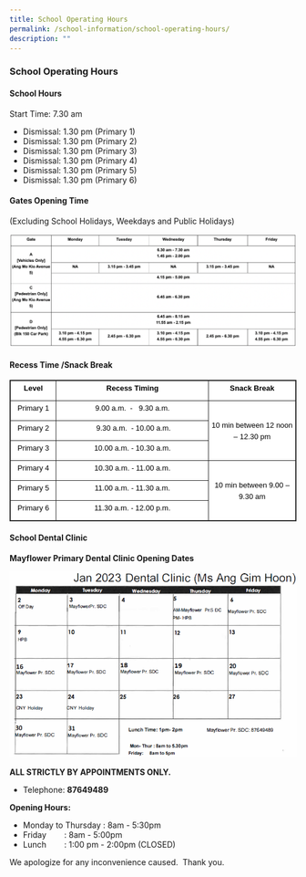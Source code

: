 ```yaml
---
title: School Operating Hours
permalink: /school-information/school-operating-hours/
description: ""
---
```

### **School Operating Hours**
#### **School Hours**
Start Time: 7.30 am
* Dismissal: 1.30 pm (Primary 1)
* Dismissal: 1.30 pm (Primary 2)
* Dismissal: 1.30 pm (Primary 3)
* Dismissal: 1.30 pm (Primary 4)
* Dismissal: 1.30 pm (Primary 5)
* Dismissal: 1.30 pm (Primary 6)

#### **Gates Opening Time**
(Excluding School Holidays, Weekdays and Public Holidays)

![](/images/TABLE.png)

#### **Recess Time /Snack Break**

<table class="iveo_table ives_tab_dark" style="margin: 0px; outline: 0px; padding: 0px; border: 1px solid rgb(42, 42, 42); border-spacing: 1px; border-collapse: collapse; color: rgb(0, 0, 0); font-family: Raleway, sans-serif; font-size: 16px; font-style: normal; font-variant-ligatures: normal; font-variant-caps: normal; font-weight: 400; letter-spacing: normal; orphans: 2; text-align: left; text-transform: none; white-space: normal; widows: 2; word-spacing: 0px; -webkit-text-stroke-width: 0px; background-color: rgb(255, 255, 255); text-decoration-thickness: initial; text-decoration-style: initial; text-decoration-color: initial;"><tbody class="" style="margin: 0px; outline: 0px; padding: 0px;"><tr class="" style="margin: 0px; outline: 0px; padding: 0px;"><td width="78" class="" style="margin: 0px; outline: 0px; padding: 2px; text-align: center; border: 1px solid rgb(42, 42, 42);"><p class="" align="center" style="margin: 0px 0px 10px; outline: 0px; padding: 0px; line-height: 1.25 !important; color: rgb(0, 0, 0); font-family: Raleway, sans-serif; font-size: 16px;"><b class="" style="margin: 0px; outline: 0px; padding: 0px;"><span class="" style="margin: 0px; outline: 0px; padding: 0px;"><font face="arial, sans-serif" size="2" style="margin: 0px; outline: 0px; padding: 0px;">Level</font></span></b></p></td><td width="281" class="" style="margin: 0px; outline: 0px; padding: 2px; text-align: center; border: 1px solid rgb(42, 42, 42);"><p class="" align="center" style="margin: 0px 0px 10px; outline: 0px; padding: 0px; line-height: 1.25 !important; color: rgb(0, 0, 0); font-family: Raleway, sans-serif; font-size: 16px;"><b class="" style="margin: 0px; outline: 0px; padding: 0px;"><span class="" style="margin: 0px; outline: 0px; padding: 0px;"><font face="arial, sans-serif" size="2" style="margin: 0px; outline: 0px; padding: 0px;">Recess Timing</font></span></b></p></td><td width="156" class="" style="margin: 0px; outline: 0px; padding: 2px; text-align: center; border: 1px solid rgb(42, 42, 42);"><p class="" align="center" style="margin: 0px 0px 10px; outline: 0px; padding: 0px; line-height: 1.25 !important; color: rgb(0, 0, 0); font-family: Raleway, sans-serif; font-size: 16px;"><b class="" style="margin: 0px; outline: 0px; padding: 0px;"><span class="" style="margin: 0px; outline: 0px; padding: 0px;"><font face="arial, sans-serif" size="2" style="margin: 0px; outline: 0px; padding: 0px;">Snack Break</font></span></b></p><p class="" align="center" style="margin: 0px 0px 10px; outline: 0px; padding: 0px; line-height: 1.25 !important; color: rgb(0, 0, 0); font-family: Raleway, sans-serif; font-size: 16px;"><b class="" style="margin: 0px; outline: 0px; padding: 0px;"><font face="arial, sans-serif" size="2" style="margin: 0px; outline: 0px; padding: 0px;"><span class="" style="margin: 0px; outline: 0px; padding: 0px;"></span></font></b></p></td></tr><tr class="" style="margin: 0px; outline: 0px; padding: 0px;"><td width="78" class="" style="margin: 0px; outline: 0px; padding: 2px; text-align: center; border: 1px solid rgb(42, 42, 42);"><p class="" style="margin: 0px 0px 10px; outline: 0px; padding: 0px; line-height: 1.25 !important; color: rgb(0, 0, 0); font-family: Raleway, sans-serif; font-size: 16px;"><span class="" style="margin: 0px; outline: 0px; padding: 0px;"><font face="arial, sans-serif" size="2" style="margin: 0px; outline: 0px; padding: 0px;">Primary 1</font></span></p></td><td width="281" class="" style="margin: 0px; outline: 0px; padding: 2px; text-align: center; border: 1px solid rgb(42, 42, 42);"><p class="" style="margin: 0px 0px 10px; outline: 0px; padding: 0px; line-height: 1.25 !important; color: rgb(0, 0, 0); font-family: Raleway, sans-serif; font-size: 16px;"><span class="" style="margin: 0px; outline: 0px; padding: 0px;"><font face="arial, sans-serif" size="2" style="margin: 0px; outline: 0px; padding: 0px;">9.00 a.m.&nbsp; - &nbsp;&nbsp;9.30 a.m.</font></span></p><p class="" style="margin: 0px 0px 10px; outline: 0px; padding: 0px; line-height: 1.25 !important; color: rgb(0, 0, 0); font-family: Raleway, sans-serif; font-size: 16px;"><font face="arial, sans-serif" size="2" style="margin: 0px; outline: 0px; padding: 0px;"><span class="" style="margin: 0px; outline: 0px; padding: 0px;"></span></font></p></td><td width="156" rowspan="3" class="" style="margin: 0px; outline: 0px; padding: 2px; text-align: center; border: 1px solid rgb(42, 42, 42);"><p class="" align="center" style="margin: 0px 0px 10px; outline: 0px; padding: 0px; line-height: 1.25 !important; color: rgb(0, 0, 0); font-family: Raleway, sans-serif; font-size: 16px;"><span class="" style="margin: 0px; outline: 0px; padding: 0px;"><font face="arial, sans-serif" size="2" style="margin: 0px; outline: 0px; padding: 0px;"><span class="" style="margin: 0px; outline: 0px; padding: 0px;"></span></font></span></p><p class="" align="center" style="margin: 0px 0px 10px; outline: 0px; padding: 0px; line-height: 1.25 !important; color: rgb(0, 0, 0); font-family: Raleway, sans-serif; font-size: 16px;"><span class="" style="margin: 0px; outline: 0px; padding: 0px;"><font face="arial, sans-serif" size="2" style="margin: 0px; outline: 0px; padding: 0px;"><span class="" style="margin: 0px; outline: 0px; padding: 0px;"></span></font></span></p><p class="" align="center" style="margin: 0px 0px 10px; outline: 0px; padding: 0px; line-height: 1.25 !important; color: rgb(0, 0, 0); font-family: Raleway, sans-serif; font-size: 16px;"><span class="" style="margin: 0px; outline: 0px; padding: 0px;"><span class="" style="margin: 0px; outline: 0px; padding: 0px;"><font face="arial, sans-serif" size="2" style="margin: 0px; outline: 0px; padding: 0px;">10 min between 12 noon – 12.30 pm</font></span></span></p></td></tr><tr class="" style="margin: 0px; outline: 0px; padding: 0px;"><td width="78" class="" style="margin: 0px; outline: 0px; padding: 2px; text-align: center; border: 1px solid rgb(42, 42, 42);"><p class="" style="margin: 0px 0px 10px; outline: 0px; padding: 0px; line-height: 1.25 !important; color: rgb(0, 0, 0); font-family: Raleway, sans-serif; font-size: 16px;"><span class="" style="margin: 0px; outline: 0px; padding: 0px;"><font face="arial, sans-serif" size="2" style="margin: 0px; outline: 0px; padding: 0px;">Primary 2</font></span></p></td><td width="281" class="" style="margin: 0px; outline: 0px; padding: 2px; text-align: center; border: 1px solid rgb(42, 42, 42);"><p class="" style="margin: 0px 0px 10px; outline: 0px; padding: 0px; line-height: 1.25 !important; color: rgb(0, 0, 0); font-family: Raleway, sans-serif; font-size: 16px;"><span class="" style="margin: 0px; outline: 0px; padding: 0px;"><font face="arial, sans-serif" size="2" style="margin: 0px; outline: 0px; padding: 0px;">&nbsp;9.30 a.m.&nbsp; - 10.00 a.m.</font></span></p><p class="" style="margin: 0px 0px 10px; outline: 0px; padding: 0px; line-height: 1.25 !important; color: rgb(0, 0, 0); font-family: Raleway, sans-serif; font-size: 16px;"><font face="arial, sans-serif" size="2" style="margin: 0px; outline: 0px; padding: 0px;"><span class="" style="margin: 0px; outline: 0px; padding: 0px;"></span></font></p></td></tr><tr class="" style="margin: 0px; outline: 0px; padding: 0px;"><td width="78" class="" style="margin: 0px; outline: 0px; padding: 2px; text-align: center; border: 1px solid rgb(42, 42, 42);"><p class="" style="margin: 0px 0px 10px; outline: 0px; padding: 0px; line-height: 1.25 !important; color: rgb(0, 0, 0); font-family: Raleway, sans-serif; font-size: 16px;"><span class="" style="margin: 0px; outline: 0px; padding: 0px;"><font face="arial, sans-serif" size="2" style="margin: 0px; outline: 0px; padding: 0px;">Primary 3</font></span></p></td><td width="281" class="" style="margin: 0px; outline: 0px; padding: 2px; text-align: center; border: 1px solid rgb(42, 42, 42);"><p class="" style="margin: 0px 0px 10px; outline: 0px; padding: 0px; line-height: 1.25 !important; color: rgb(0, 0, 0); font-family: Raleway, sans-serif; font-size: 16px;"><span class="" style="margin: 0px; outline: 0px; padding: 0px;"><font face="arial, sans-serif" size="2" style="margin: 0px; outline: 0px; padding: 0px;">10.00 a.m. - 10.30 a.m.</font></span></p><p class="" style="margin: 0px 0px 10px; outline: 0px; padding: 0px; line-height: 1.25 !important; color: rgb(0, 0, 0); font-family: Raleway, sans-serif; font-size: 16px;"><font face="arial, sans-serif" size="2" style="margin: 0px; outline: 0px; padding: 0px;"><span class="" style="margin: 0px; outline: 0px; padding: 0px;"></span></font></p></td></tr><tr class="" style="margin: 0px; outline: 0px; padding: 0px;"><td width="78" class="" style="margin: 0px; outline: 0px; padding: 2px; text-align: center; border: 1px solid rgb(42, 42, 42);"><p class="" style="margin: 0px 0px 10px; outline: 0px; padding: 0px; line-height: 1.25 !important; color: rgb(0, 0, 0); font-family: Raleway, sans-serif; font-size: 16px;"><span class="" style="margin: 0px; outline: 0px; padding: 0px;"><font face="arial, sans-serif" size="2" style="margin: 0px; outline: 0px; padding: 0px;">Primary 4</font></span></p></td><td width="281" class="" style="margin: 0px; outline: 0px; padding: 2px; text-align: center; border: 1px solid rgb(42, 42, 42);"><p class="" style="margin: 0px 0px 10px; outline: 0px; padding: 0px; line-height: 1.25 !important; color: rgb(0, 0, 0); font-family: Raleway, sans-serif; font-size: 16px;"><span class="" style="margin: 0px; outline: 0px; padding: 0px;"><font face="arial, sans-serif" size="2" style="margin: 0px; outline: 0px; padding: 0px;">10.30 a.m. - 11.00 a.m.</font></span></p><p class="" style="margin: 0px 0px 10px; outline: 0px; padding: 0px; line-height: 1.25 !important; color: rgb(0, 0, 0); font-family: Raleway, sans-serif; font-size: 16px;"><font face="arial, sans-serif" size="2" style="margin: 0px; outline: 0px; padding: 0px;"><span class="" style="margin: 0px; outline: 0px; padding: 0px;"></span></font></p></td><td width="156" rowspan="3" class="" style="margin: 0px; outline: 0px; padding: 2px; text-align: center; border: 1px solid rgb(42, 42, 42);"><p class="" align="center" style="margin: 0px 0px 10px; outline: 0px; padding: 0px; line-height: 1.25 !important; color: rgb(0, 0, 0); font-family: Raleway, sans-serif; font-size: 16px;"><span class="" style="margin: 0px; outline: 0px; padding: 0px;"><font face="arial, sans-serif" size="2" style="margin: 0px; outline: 0px; padding: 0px;"><span class="" style="margin: 0px; outline: 0px; padding: 0px;"></span></font></span></p><p class="" align="center" style="margin: 0px 0px 10px; outline: 0px; padding: 0px; line-height: 1.25 !important; color: rgb(0, 0, 0); font-family: Raleway, sans-serif; font-size: 16px;"><span class="" style="margin: 0px; outline: 0px; padding: 0px;"><font face="arial, sans-serif" size="2" style="margin: 0px; outline: 0px; padding: 0px;"><span class="" style="margin: 0px; outline: 0px; padding: 0px;"></span></font></span></p><p class="" align="center" style="margin: 0px 0px 10px; outline: 0px; padding: 0px; line-height: 1.25 !important; color: rgb(0, 0, 0); font-family: Raleway, sans-serif; font-size: 16px;"><span class="" style="margin: 0px; outline: 0px; padding: 0px;"><span class="" style="margin: 0px; outline: 0px; padding: 0px;"><font face="arial, sans-serif" size="2" style="margin: 0px; outline: 0px; padding: 0px;">10 min between 9.00 – 9.30 am</font></span></span></p></td></tr><tr class="" style="margin: 0px; outline: 0px; padding: 0px;"><td width="78" class="" style="margin: 0px; outline: 0px; padding: 2px; text-align: center; border: 1px solid rgb(42, 42, 42);"><p class="" style="margin: 0px 0px 10px; outline: 0px; padding: 0px; line-height: 1.25 !important; color: rgb(0, 0, 0); font-family: Raleway, sans-serif; font-size: 16px;"><span class="" style="margin: 0px; outline: 0px; padding: 0px;"><font face="arial, sans-serif" size="2" style="margin: 0px; outline: 0px; padding: 0px;">Primary 5</font></span></p></td><td width="281" class="" style="margin: 0px; outline: 0px; padding: 2px; text-align: center; border: 1px solid rgb(42, 42, 42);"><p class="" style="margin: 0px 0px 10px; outline: 0px; padding: 0px; line-height: 1.25 !important; color: rgb(0, 0, 0); font-family: Raleway, sans-serif; font-size: 16px;"><span class="" style="margin: 0px; outline: 0px; padding: 0px;"><font face="arial, sans-serif" size="2" style="margin: 0px; outline: 0px; padding: 0px;">11.00 a.m. - 11.30 a.m.</font></span></p><p class="" style="margin: 0px 0px 10px; outline: 0px; padding: 0px; line-height: 1.25 !important; color: rgb(0, 0, 0); font-family: Raleway, sans-serif; font-size: 16px;"><font face="arial, sans-serif" size="2" style="margin: 0px; outline: 0px; padding: 0px;"><span class="" style="margin: 0px; outline: 0px; padding: 0px;"></span></font></p></td></tr><tr class="" style="margin: 0px; outline: 0px; padding: 0px;"><td width="78" class="" style="margin: 0px; outline: 0px; padding: 2px; text-align: center; border: 1px solid rgb(42, 42, 42);"><p class="" style="margin: 0px 0px 10px; outline: 0px; padding: 0px; line-height: 1.25 !important; color: rgb(0, 0, 0); font-family: Raleway, sans-serif; font-size: 16px;"><span class="" style="margin: 0px; outline: 0px; padding: 0px;"><font face="arial, sans-serif" size="2" style="margin: 0px; outline: 0px; padding: 0px;">Primary 6</font></span></p></td><td width="281" class="" style="margin: 0px; outline: 0px; padding: 2px; text-align: center; border: 1px solid rgb(42, 42, 42);"><p class="" style="margin: 0px 0px 10px; outline: 0px; padding: 0px; line-height: 1.25 !important; color: rgb(0, 0, 0); font-family: Raleway, sans-serif; font-size: 16px;"><span class="" style="margin: 0px; outline: 0px; padding: 0px;"><font face="arial, sans-serif" size="2" style="margin: 0px; outline: 0px; padding: 0px;">11.30 a.m. - 12.00 p.m.</font></span></p></td></tr></tbody></table>

<!--\* **Change in recess timing** -->

#### **School Dental Clinic**

**Mayflower Primary Dental Clinic Opening Dates**

![](/images/Dental-Jan_2023.png)

  

**ALL STRICTLY BY APPOINTMENTS ONLY.**   

*   Telephone: **87649489**

  

**Opening Hours:**

  

*   Monday to Thursday : 8am - 5:30pm
*   Friday        : 8am - 5:00pm
*   Lunch        : 1:00 pm - 2:00pm (CLOSED)



We apologize for any inconvenience caused.  Thank you.